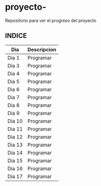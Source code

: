 # proyecto-
Repositorio para ver el progreso del proyecto 
## INDICE
|Dia|Descripcion|
|--|--|
|Dia 1|Programar|
|Dia 3|Programar|
|Dia 4|Programar|
|Dia 5|Programar|
|Dia 6|Programar|
|Dia 7|Programar|
|Dia 8|Programar|
|Dia 9|Programar|
|Dia 10|Programar|
|Dia 11|Programar|
|Dia 12|Programar|
|Dia 13|Programar|
|Dia 14|Programar|
|Dia 15|Programar|
|Dia 16|Programar|
|Dia 17|Programar|